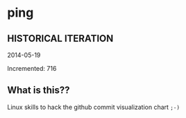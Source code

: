 # ping

## HISTORICAL ITERATION
2014-05-19

Incremented: 716

## What is this?? 
Linux skills to hack the github commit visualization chart `;-)`
